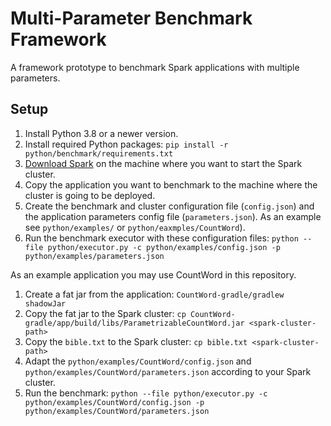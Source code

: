 # Multi-Parameter Benchmark Framework

A framework prototype to benchmark Spark applications with multiple parameters.

## Setup

1. Install Python 3.8 or a newer version.
2. Install required Python packages: `pip install -r python/benchmark/requirements.txt`
3. [Download Spark](https://spark.apache.org/downloads.html) on the machine where you want to start the Spark cluster.
4. Copy the application you want to benchmark to the machine where the cluster is going to be deployed.
5. Create the benchmark and cluster configuration file (`config.json`) and the application parameters config file (`parameters.json`). As an example see `python/examples/` or `python/eaxmples/CountWord`).
6. Run the benchmark executor with these configuration files: `python --file python/executor.py -c python/examples/config.json -p python/examples/parameters.json`

As an example application you may use CountWord in this repository.

1. Create a fat jar from the application: `CountWord-gradle/gradlew shadowJar`
2. Copy the fat jar to the Spark cluster: `cp CountWord-gradle/app/build/libs/ParametrizableCountWord.jar <spark-cluster-path>`
3. Copy the `bible.txt` to the Spark cluster: `cp bible.txt <spark-cluster-path>`
4. Adapt the `python/examples/CountWord/config.json` and `python/examples/CountWord/parameters.json` according to your Spark cluster.
5. Run the benchmark: `python --file python/executor.py -c python/examples/CountWord/config.json -p python/examples/CountWord/parameters.json`
